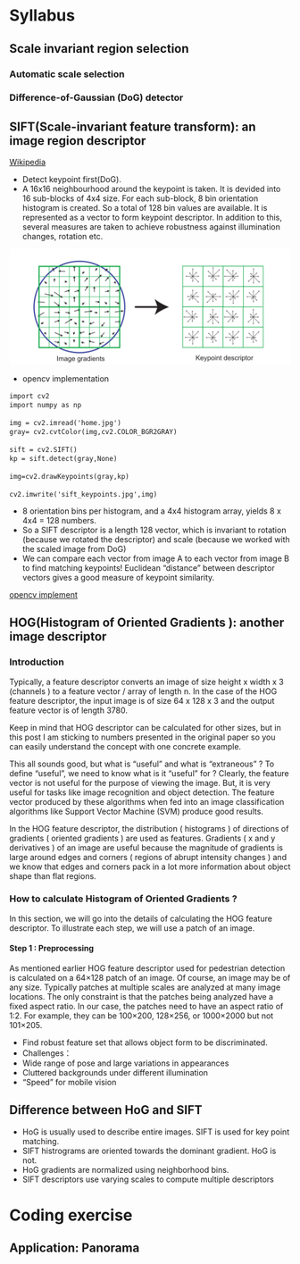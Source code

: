 # Syllabus

## Scale invariant region selection
### Automatic scale selection
### Difference-of-Gaussian (DoG) detector
## SIFT(Scale-invariant feature transform): an image region descriptor
[Wikipedia](https://en.wikipedia.org/wiki/Scale-invariant_feature_transform)
- Detect keypoint first(DoG).
- A 16x16 neighbourhood around the keypoint is taken. It is devided into 16 sub-blocks of 4x4 size. For each sub-block, 8 bin orientation histogram is created. So a total of 128 bin values are available. It is represented as a vector to form keypoint descriptor. In addition to this, several measures are taken to achieve robustness against illumination changes, rotation etc.

![sift](https://github.com/yinyuecheng1/Computer_Vision_Foundation/raw/master/Feature_Descriptors/snapshot/1.png)

- opencv implementation
```
import cv2
import numpy as np

img = cv2.imread('home.jpg')
gray= cv2.cvtColor(img,cv2.COLOR_BGR2GRAY)

sift = cv2.SIFT()
kp = sift.detect(gray,None)

img=cv2.drawKeypoints(gray,kp)

cv2.imwrite('sift_keypoints.jpg',img)
```
- 8 orientation bins per histogram, and a 4x4 histogram array, yields 8 x 4x4 = 128 numbers.
- So a SIFT descriptor is a length 128 vector, which is invariant to rotation (because we rotated the descriptor) and scale (because
we worked with the scaled image from DoG)
- We can compare each vector from image A to each vector from image B to find matching keypoints! Euclidean “distance” between descriptor vectors gives a good measure of keypoint similarity.

[opencv implement](https://opencv-python-tutroals.readthedocs.io/en/latest/py_tutorials/py_feature2d/py_sift_intro/py_sift_intro.html)
## HOG(Histogram of Oriented Gradients ): another image descriptor
### Introduction
Typically, a feature descriptor converts an image of size height x width x 3 (channels ) to a feature vector / array of length n. In the case of the HOG feature descriptor, the input image is of size 64 x 128 x 3 and the output feature vector is of length 3780.

Keep in mind that HOG descriptor can be calculated for other sizes, but in this post I am sticking to numbers presented in the original paper so you can easily understand the concept with one concrete example.

This all sounds good, but what is “useful” and what is “extraneous” ? To define “useful”, we need to know what is it “useful” for ? Clearly, the feature vector is not useful for the purpose of viewing the image. But, it is very useful for tasks like image recognition and object detection. The feature vector produced by these algorithms when fed into an image classification algorithms like Support Vector Machine (SVM) produce good results.

In the HOG feature descriptor, the distribution ( histograms ) of directions of gradients ( oriented gradients ) are used as features. Gradients ( x and y derivatives ) of an image are useful because the magnitude of gradients is large around edges and corners ( regions of abrupt intensity changes ) and we know that edges and corners pack in a lot more information about object shape than flat regions.

### How to calculate Histogram of Oriented Gradients ?
In this section, we will go into the details of calculating the HOG feature descriptor. To illustrate each step, we will use a patch of an image.

#### Step 1 : Preprocessing
As mentioned earlier HOG feature descriptor used for pedestrian detection is calculated on a 64×128 patch of an image. Of course, an image may be of any size. Typically patches at multiple scales are analyzed at many image locations. The only constraint is that the patches being analyzed have a fixed aspect ratio. In our case, the patches need to have an aspect ratio of 1:2. For example, they can be 100×200, 128×256, or 1000×2000 but not 101×205.



- Find robust feature set that allows object form to be discriminated.
- Challenges：
- Wide range of pose and large variations in appearances
- Cluttered backgrounds under different illumination
- “Speed” for mobile vision
## Difference between HoG and SIFT
- HoG is usually used to describe entire images. SIFT is used for key point matching.
- SIFT histrograms are oriented towards the dominant gradient. HoG is not.
- HoG gradients are normalized using neighborhood bins.
- SIFT descriptors use varying scales to compute multiple descriptors
# Coding exercise
## Application: Panorama
